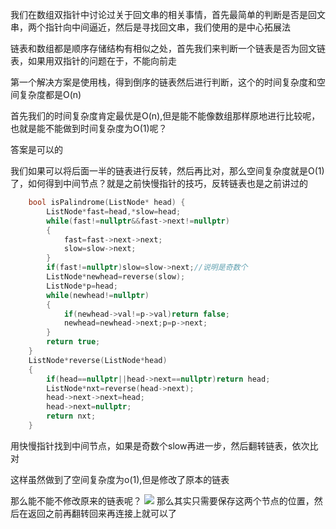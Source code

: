 我们在数组双指针中讨论过关于回文串的相关事情，首先最简单的判断是否是回文串，两个指针向中间逼近，然后是寻找回文串，我们使用的是中心拓展法

链表和数组都是顺序存储结构有相似之处，首先我们来判断一个链表是否为回文链表，如果用双指针的问题在于，不能向前走

第一个解决方案是使用栈，得到倒序的链表然后进行判断，这个的时间复杂度和空间复杂度都是O(n)


首先我们的时间复杂度肯定最优是O(n),但是能不能像数组那样原地进行比较呢，也就是能不能做到时间复杂度为O(1)呢？

答案是可以的

我们如果可以将后面一半的链表进行反转，然后再比对，那么空间复杂度就是O(1)了，如何得到中间节点？就是之前快慢指针的技巧，反转链表也是之前讲过的

```cpp
    bool isPalindrome(ListNode* head) {
        ListNode*fast=head,*slow=head;
        while(fast!=nullptr&&fast->next!=nullptr)
        {
            fast=fast->next->next;
            slow=slow->next;
        }
        if(fast!=nullptr)slow=slow->next;//说明是奇数个
        ListNode*newhead=reverse(slow);
        ListNode*p=head;
        while(newhead!=nullptr)
        {
            if(newhead->val!=p->val)return false;
            newhead=newhead->next;p=p->next;
        }
        return true;
    }
    ListNode*reverse(ListNode*head)
    {
        if(head==nullptr||head->next==nullptr)return head;
        ListNode*nxt=reverse(head->next);
        head->next->next=head;
        head->next=nullptr;
        return nxt;
    }
```
用快慢指针找到中间节点，如果是奇数个slow再进一步，然后翻转链表，依次比对

这样虽然做到了空间复杂度为o(1),但是修改了原本的链表

那么能不能不修改原来的链表呢？
![](https://pic1.imgdb.cn/item/681aedeb58cb8da5c8e1ffe0.png)
那么其实只需要保存这两个节点的位置，然后在返回之前再翻转回来再连接上就可以了